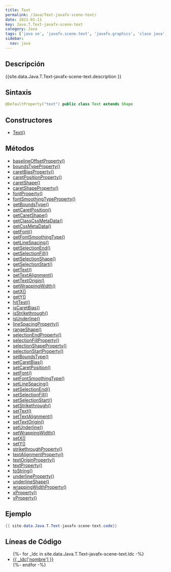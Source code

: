 ```yaml
---
title: Text
permalink: /Java/Text-javafx-scene-text/
date: 2021-01-11
key: Java.T.Text-javafx-scene-text
category: Java
tags: ['java se', 'javafx.scene.text', 'javafx.graphics', 'clase java', 'JavaFX 2.0']
sidebar: 
  nav: java
---
```


## Descripción
{{site.data.Java.T.Text-javafx-scene-text.description }}

## Sintaxis
~~~java
@DefaultProperty("text") public class Text extends Shape
~~~

## Constructores
* [Text()](/Java/Text-javafx-scene-text/Text/)

## Métodos
* [baselineOffsetProperty()](/Java/Text-javafx-scene-text/baselineOffsetProperty)
* [boundsTypeProperty()](/Java/Text-javafx-scene-text/boundsTypeProperty)
* [caretBiasProperty()](/Java/Text-javafx-scene-text/caretBiasProperty)
* [caretPositionProperty()](/Java/Text-javafx-scene-text/caretPositionProperty)
* [caretShape()](/Java/Text-javafx-scene-text/caretShape)
* [caretShapeProperty()](/Java/Text-javafx-scene-text/caretShapeProperty)
* [fontProperty()](/Java/Text-javafx-scene-text/fontProperty)
* [fontSmoothingTypeProperty()](/Java/Text-javafx-scene-text/fontSmoothingTypeProperty)
* [getBoundsType()](/Java/Text-javafx-scene-text/getBoundsType)
* [getCaretPosition()](/Java/Text-javafx-scene-text/getCaretPosition)
* [getCaretShape()](/Java/Text-javafx-scene-text/getCaretShape)
* [getClassCssMetaData()](/Java/Text-javafx-scene-text/getClassCssMetaData)
* [getCssMetaData()](/Java/Text-javafx-scene-text/getCssMetaData)
* [getFont()](/Java/Text-javafx-scene-text/getFont)
* [getFontSmoothingType()](/Java/Text-javafx-scene-text/getFontSmoothingType)
* [getLineSpacing()](/Java/Text-javafx-scene-text/getLineSpacing)
* [getSelectionEnd()](/Java/Text-javafx-scene-text/getSelectionEnd)
* [getSelectionFill()](/Java/Text-javafx-scene-text/getSelectionFill)
* [getSelectionShape()](/Java/Text-javafx-scene-text/getSelectionShape)
* [getSelectionStart()](/Java/Text-javafx-scene-text/getSelectionStart)
* [getText()](/Java/Text-javafx-scene-text/getText)
* [getTextAlignment()](/Java/Text-javafx-scene-text/getTextAlignment)
* [getTextOrigin()](/Java/Text-javafx-scene-text/getTextOrigin)
* [getWrappingWidth()](/Java/Text-javafx-scene-text/getWrappingWidth)
* [getX()](/Java/Text-javafx-scene-text/getX)
* [getY()](/Java/Text-javafx-scene-text/getY)
* [hitTest()](/Java/Text-javafx-scene-text/hitTest)
* [isCaretBias()](/Java/Text-javafx-scene-text/isCaretBias)
* [isStrikethrough()](/Java/Text-javafx-scene-text/isStrikethrough)
* [isUnderline()](/Java/Text-javafx-scene-text/isUnderline)
* [lineSpacingProperty()](/Java/Text-javafx-scene-text/lineSpacingProperty)
* [rangeShape()](/Java/Text-javafx-scene-text/rangeShape)
* [selectionEndProperty()](/Java/Text-javafx-scene-text/selectionEndProperty)
* [selectionFillProperty()](/Java/Text-javafx-scene-text/selectionFillProperty)
* [selectionShapeProperty()](/Java/Text-javafx-scene-text/selectionShapeProperty)
* [selectionStartProperty()](/Java/Text-javafx-scene-text/selectionStartProperty)
* [setBoundsType()](/Java/Text-javafx-scene-text/setBoundsType)
* [setCaretBias()](/Java/Text-javafx-scene-text/setCaretBias)
* [setCaretPosition()](/Java/Text-javafx-scene-text/setCaretPosition)
* [setFont()](/Java/Text-javafx-scene-text/setFont)
* [setFontSmoothingType()](/Java/Text-javafx-scene-text/setFontSmoothingType)
* [setLineSpacing()](/Java/Text-javafx-scene-text/setLineSpacing)
* [setSelectionEnd()](/Java/Text-javafx-scene-text/setSelectionEnd)
* [setSelectionFill()](/Java/Text-javafx-scene-text/setSelectionFill)
* [setSelectionStart()](/Java/Text-javafx-scene-text/setSelectionStart)
* [setStrikethrough()](/Java/Text-javafx-scene-text/setStrikethrough)
* [setText()](/Java/Text-javafx-scene-text/setText)
* [setTextAlignment()](/Java/Text-javafx-scene-text/setTextAlignment)
* [setTextOrigin()](/Java/Text-javafx-scene-text/setTextOrigin)
* [setUnderline()](/Java/Text-javafx-scene-text/setUnderline)
* [setWrappingWidth()](/Java/Text-javafx-scene-text/setWrappingWidth)
* [setX()](/Java/Text-javafx-scene-text/setX)
* [setY()](/Java/Text-javafx-scene-text/setY)
* [strikethroughProperty()](/Java/Text-javafx-scene-text/strikethroughProperty)
* [textAlignmentProperty()](/Java/Text-javafx-scene-text/textAlignmentProperty)
* [textOriginProperty()](/Java/Text-javafx-scene-text/textOriginProperty)
* [textProperty()](/Java/Text-javafx-scene-text/textProperty)
* [toString()](/Java/Text-javafx-scene-text/toString)
* [underlineProperty()](/Java/Text-javafx-scene-text/underlineProperty)
* [underlineShape()](/Java/Text-javafx-scene-text/underlineShape)
* [wrappingWidthProperty()](/Java/Text-javafx-scene-text/wrappingWidthProperty)
* [xProperty()](/Java/Text-javafx-scene-text/xProperty)
* [yProperty()](/Java/Text-javafx-scene-text/yProperty)

## Ejemplo
~~~java
{{ site.data.Java.T.Text-javafx-scene-text.code}}
~~~

## Líneas de Código
<ul>
{%- for _ldc in site.data.Java.T.Text-javafx-scene-text.ldc -%}
   <li>
       <a href="{{_ldc['url'] }}">{{ _ldc['nombre'] }}</a>
   </li>
{%- endfor -%}
</ul>
